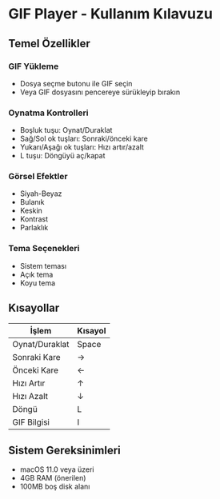# GIF Player - Kullanım Kılavuzu

## Temel Özellikler

### GIF Yükleme
- Dosya seçme butonu ile GIF seçin
- Veya GIF dosyasını pencereye sürükleyip bırakın

### Oynatma Kontrolleri
- Boşluk tuşu: Oynat/Duraklat
- Sağ/Sol ok tuşları: Sonraki/önceki kare
- Yukarı/Aşağı ok tuşları: Hızı artır/azalt
- L tuşu: Döngüyü aç/kapat

### Görsel Efektler
- Siyah-Beyaz
- Bulanık
- Keskin
- Kontrast
- Parlaklık

### Tema Seçenekleri
- Sistem teması
- Açık tema
- Koyu tema

## Kısayollar
| İşlem | Kısayol |
|-------|---------|
| Oynat/Duraklat | Space |
| Sonraki Kare | → |
| Önceki Kare | ← |
| Hızı Artır | ↑ |
| Hızı Azalt | ↓ |
| Döngü | L |
| GIF Bilgisi | I |

## Sistem Gereksinimleri
- macOS 11.0 veya üzeri
- 4GB RAM (önerilen)
- 100MB boş disk alanı 